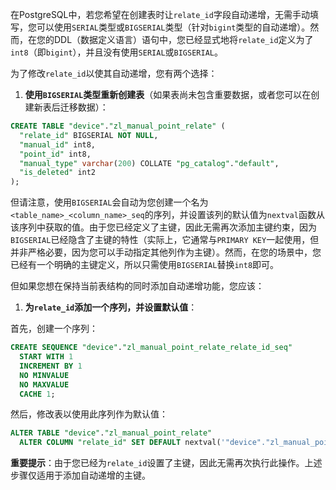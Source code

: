 在PostgreSQL中，若您希望在创建表时让`relate_id`字段自动递增，无需手动填写，您可以使用`SERIAL`类型或`BIGSERIAL`类型（针对`bigint`类型的自动递增）。然而，在您的DDL（数据定义语言）语句中，您已经显式地将`relate_id`定义为了`int8`（即`bigint`），并且没有使用`SERIAL`或`BIGSERIAL`。

为了修改`relate_id`以使其自动递增，您有两个选择：

1. **使用`BIGSERIAL`类型重新创建表**（如果表尚未包含重要数据，或者您可以在创建新表后迁移数据）：

```sql
CREATE TABLE "device"."zl_manual_point_relate" (
  "relate_id" BIGSERIAL NOT NULL,
  "manual_id" int8,
  "point_id" int8,
  "manual_type" varchar(200) COLLATE "pg_catalog"."default",
  "is_deleted" int2
);
```

但请注意，使用`BIGSERIAL`会自动为您创建一个名为`<table_name>_<column_name>_seq`的序列，并设置该列的默认值为`nextval`函数从该序列中获取的值。由于您已经定义了主键，因此无需再次添加主键约束，因为`BIGSERIAL`已经隐含了主键的特性（实际上，它通常与`PRIMARY KEY`一起使用，但并非严格必要，因为您可以手动指定其他列作为主键）。然而，在您的场景中，您已经有一个明确的主键定义，所以只需使用`BIGSERIAL`替换`int8`即可。

但如果您想在保持当前表结构的同时添加自动递增功能，您应该：

1. **为`relate_id`添加一个序列，并设置默认值**：

首先，创建一个序列：

```sql
CREATE SEQUENCE "device"."zl_manual_point_relate_relate_id_seq"
  START WITH 1
  INCREMENT BY 1
  NO MINVALUE
  NO MAXVALUE
  CACHE 1;
```

然后，修改表以使用此序列作为默认值：

```sql
ALTER TABLE "device"."zl_manual_point_relate"
  ALTER COLUMN "relate_id" SET DEFAULT nextval('"device"."zl_manual_point_relate_relate_id_seq"'::regclass);
```

**重要提示**：由于您已经为`relate_id`设置了主键，因此无需再次执行此操作。上述步骤仅适用于添加自动递增的主键。
